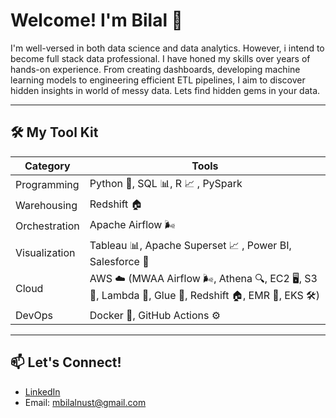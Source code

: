 # Welcome! I'm Bilal 👋

I'm well-versed in both data science and data analytics. However, i intend to become full stack data professional. I have honed my skills over years of hands-on experience. From creating dashboards, developing machine learning models to engineering efficient ETL pipelines, I aim to discover hidden insights in world of messy data. Lets find hidden gems in your data.

---

## 🛠️ My Tool Kit

| Category           | Tools                                                                 |
|--------------------|----------------------------------------------------------------------|
| Programming        | Python 🐍, SQL 📊, R 📈 , PySpark                                      |
| Warehousing        | Redshift 🏠                                                |
| Orchestration      | Apache Airflow 🌬️                                    |
| Visualization      | Tableau 📊, Apache Superset 📈 , Power BI, Salesforce 💼                  |
| Cloud              | AWS ☁️ (MWAA Airflow 🌬️, Athena 🔍, EC2 🖥️, S3 📂, Lambda 🔄, Glue 🧩, Redshift 🏠, EMR 🚀, EKS 🛠️) |
| DevOps             | Docker 🐳, GitHub Actions ⚙️                                      |

---

## 📫 Let's Connect!
- [LinkedIn](https://www.linkedin.com/in/m-bilal/)
- Email: mbilalnust@gmail.com

